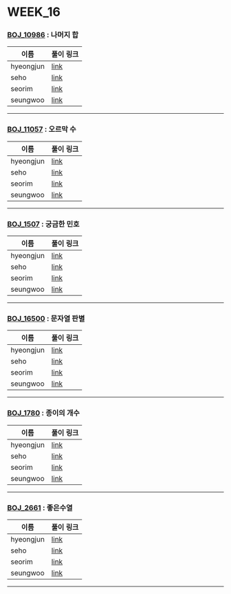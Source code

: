 # WEEK_16

### [BOJ_10986](https://boj.kr/10986) : 나머지 합

|이름|풀이 링크|
|--|--|
|hyeongjun| [link](BOJ_10986/hyeongjun.cpp)
|seho| [link](BOJ_10986/seho.py)
|seorim| [link](BOJ_10986/seorim.py)
|seungwoo| [link](BOJ_10986/seungwoo.py)
---


### [BOJ_11057](https://boj.kr/11057) : 오르막 수

|이름|풀이 링크|
|--|--|
|hyeongjun| [link](BOJ_11057/hyeongjun.cpp)
|seho| [link](BOJ_11057/seho.py)
|seorim| [link](BOJ_11057/seorim.py)
|seungwoo| [link](BOJ_11057/seungwoo.py)
---


### [BOJ_1507](https://boj.kr/1507) : 궁금한 민호

|이름|풀이 링크|
|--|--|
|hyeongjun| [link](BOJ_1507/hyeongjun.cpp)
|seho| [link](BOJ_1507/seho.py)
|seorim| [link](BOJ_1507/seorim.py)
|seungwoo| [link](BOJ_1507/seungwoo.py)
---


### [BOJ_16500](https://boj.kr/16500) : 문자열 판별

|이름|풀이 링크|
|--|--|
|hyeongjun| [link](BOJ_16500/hyeongjun.cpp)
|seho| [link](BOJ_16500/seho.py)
|seorim| [link](BOJ_16500/seorim.py)
|seungwoo| [link](BOJ_16500/seungwoo.py)
---


### [BOJ_1780](https://boj.kr/1780) : 종이의 개수

|이름|풀이 링크|
|--|--|
|hyeongjun| [link](BOJ_1780/hyeongjun.cpp)
|seho| [link](BOJ_1780/seho.py)
|seorim| [link](BOJ_1780/seorim.py)
|seungwoo| [link](BOJ_1780/seungwoo.py)
---


### [BOJ_2661](https://boj.kr/2661) : 좋은수열

|이름|풀이 링크|
|--|--|
|hyeongjun| [link](BOJ_2661/hyeongjun.cpp)
|seho| [link](BOJ_2661/seho.py)
|seorim| [link](BOJ_2661/seorim.py)
|seungwoo| [link](BOJ_2661/seungwoo.py)
---
